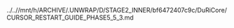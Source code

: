 ../..//mnt/h/ARCHIVE/.UNWRAP/D/STAGE2_INNER/bf6472407c9c/DuRiCore/CURSOR_RESTART_GUIDE_PHASE5_5_3.md
